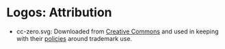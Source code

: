 # Logos: Attribution

- cc-zero.svg: Downloaded from [Creative Commons](https://creativecommons.org/about/downloads) and used in keeping with their [policies](https://creativecommons.org/policies) around trademark use.
